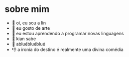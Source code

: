 # sobre mim

- 👋 oi, eu sou a lin
- 👀 eu gosto de arte
- 🌱 eu estou aprendendo a programar novas linguagens
- 🦖 kian sabe 
- 💞️ abluébluéblué
- 👎 a ironia do destino é realmente uma divina comédia

<!---
ormianin/ormianin is a ✨ special ✨ repository because its `README.md` (this file) appears on your GitHub profile.
You can click the Preview link to take a look at your changes.
--->
